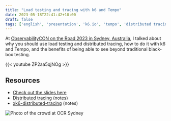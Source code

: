 ```yaml
---
title: "Load testing and tracing with k6 and Tempo"
date: 2023-05-18T22:41:42+10:00
draft: false
tags: ['english', 'presentation', 'k6.io', 'tempo', 'distributed tracing', 'observability']
---
```


At [ObservabilityCON on the Road 2023 in Sydney, Australia](https://grafana.com/about/events/observabilitycon/2023/sydney/), I talked about why you should use load testing and distributed tracing, how to do it with k6 and Tempo, and the benefits of being able to see beyond traditional black-box testing.

{{< youtube ZP2aa5qjNOg >}}

## Resources

- [Check out the slides here](https://docs.google.com/presentation/d/1YVn7IgDpaCrzF_5sGzd0xr9C0Mt7QDxpsRzHypCdR4w/edit?usp=sharing)
- [Distributed tracing](https://notes.nicolevanderhoeven.com/Distributed+tracing) (notes)
- [xk6-distributed-tracing](https://notes.nicolevanderhoeven.com/xk6-distributed-tracing) (notes)

![Photo of the crowd at OCR Sydney](/assets/ocr-2023-syd-01.jpeg)